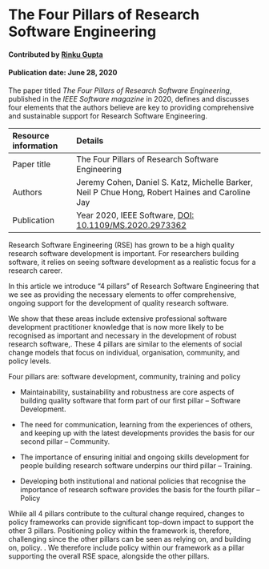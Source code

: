 # The Four Pillars of Research Software Engineering

#### Contributed by [Rinku Gupta](https://github.com/rinkug)

#### Publication date: June 28, 2020
 
The paper titled *The Four Pillars of Research Software Engineering*, published in the *IEEE Software magazine* in 2020, defines and discusses four elements that the authors believe are key to providing comprehensive and sustainable support for Research Software Engineering. 

Resource information | Details
:--- | :--- 
Paper title  | The Four Pillars of Research Software Engineering
Authors | Jeremy Cohen, Daniel S. Katz, Michelle Barker, Neil P Chue Hong, Robert Haines and Caroline Jay
Publication | Year 2020, IEEE Software, [DOI: 10.1109/MS.2020.2973362](https://ieeexplore.ieee.org/document/8994167)


Research Software Engineering (RSE) has grown to be a 
 high quality research software development is important.
 For researchers building software, it relies on seeing
software development as a realistic focus for a research career.

 In this article we introduce “4 pillars” of Research Software
Engineering that we see as providing the necessary elements to offer
comprehensive, ongoing support for the development of quality research
software. 

 We show
that these areas include extensive professional software development
practitioner knowledge that is now more likely to be recognised as important and necessary in the development of robust research software,.
 These 4 pillars are similar to the
elements of social change models that focus on individual, organisation,
community, and policy levels.

Four pillars are: software development, community, training and policy
* Maintainability, sustainability and robustness are core aspects of
building quality software that form part of our first pillar – Software
Development.

* The need for communication, learning from the experiences of others, and keeping up with the latest developments provides the basis for
our second pillar – Community.

* The importance of ensuring initial and ongoing skills development
for people building research software underpins our third pillar – Training.

* Developing both institutional and national policies that recognise the
importance of research software provides the basis for the fourth pillar
– Policy

While all 4 pillars contribute to the cultural change required, changes
to policy frameworks can provide significant top-down impact to support
the other 3 pillars. Positioning policy within the framework is, therefore,
challenging since the other pillars can be seen as relying on, and
building on, policy. . We therefore include policy within our framework as
a pillar supporting the overall RSE space, alongside the other pillars.


 
 
<!---
Publish: no
Categories: ?
Topics: ?
Level: 2
Prerequisites: none
Aggregate: none
--->
